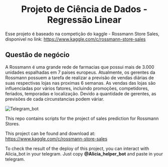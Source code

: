 <h1 align="center">Projeto de Ciência de Dados - Regressão Linear</h1>

Esse projeto é baseado na competição do kaggle - Rossmann Store Sales, disponivel no link: https://www.kaggle.com/c/rossmann-store-sales

## Questão de negócio



A Rossmann é uma grande rede de farmacias que possui mais de 3.000 unidades espalhadas em 7 paises europeus. Atualmente, os gerentes da Rossmann possuem a tarefa de realizar a previsão de vendas diárias de suas respectivas lojas nas proximas 6 semanas. As vendas das lojas são influenciadas por vários fatores, incluindo promoções, competidores, feriados, temporadas e localização. Devido a quantidade de gerentes, as previsões de cada circunstancias podem váriar.



![Telegram_bot](https://user-images.githubusercontent.com/78423995/119694990-22fc6b00-be24-11eb-9202-74ed997a7e13.gif)



This repo contains scripts for the project of sales prediction for Rossmann Stores.

This project can be found and download at: https://www.kaggle.com/c/rossmann-store-sales

To check the result of the deploy of this project, you can interact with Alicia_bot in your telegram.
Just copy **@Alicia_helper_bot** and paste in your telegram.
